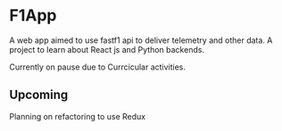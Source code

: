 # F1App
A web app aimed to use fastf1 api to deliver telemetry and other data. A project to learn about React js and Python backends.

Currently on pause due to Currcicular activities. 
## Upcoming
Planning on refactoring to use Redux
